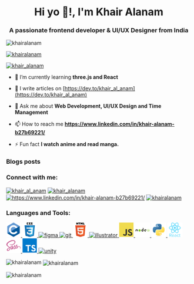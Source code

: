 <h1 align="center">Hi yo 👋!, I'm Khair Alanam</h1>
<h3 align="center">A passionate frontend developer & UI/UX Designer from India</h3>

<p align="left"> <img src="https://komarev.com/ghpvc/?username=khairalanam&label=Profile%20views&color=0e75b6&style=flat" alt="khairalanam" /> </p>

<p align="left"> <a href="https://github.com/ryo-ma/github-profile-trophy"><img src="https://github-profile-trophy.vercel.app/?username=khairalanam" alt="khairalanam" /></a> </p>

<p align="left"> <a href="https://twitter.com/khair_alanam" target="blank"><img src="https://img.shields.io/twitter/follow/khair_alanam?logo=twitter&style=for-the-badge" alt="khair_alanam" /></a> </p>

- 🌱 I’m currently learning **three.js and React**

- 📝 I write articles on [https://dev.to/khair_al_anam](https://dev.to/khair_al_anam)

- 💬 Ask me about **Web Development, UI/UX Design and Time Management**

- 📫 How to reach me **https://www.linkedin.com/in/khair-alanam-b27b69221/**

- ⚡ Fun fact **I watch anime and read manga.**

### Blogs posts
<!-- BLOG-POST-LIST:START -->
<!-- BLOG-POST-LIST:END -->

<h3 align="left">Connect with me:</h3>
<p align="left">
<a href="https://dev.to/khair_al_anam" target="blank"><img align="center" src="https://raw.githubusercontent.com/rahuldkjain/github-profile-readme-generator/master/src/images/icons/Social/devto.svg" alt="khair_al_anam" height="30" width="40" /></a>
<a href="https://twitter.com/khair_alanam" target="blank"><img align="center" src="https://raw.githubusercontent.com/rahuldkjain/github-profile-readme-generator/master/src/images/icons/Social/twitter.svg" alt="khair_alanam" height="30" width="40" /></a>
<a href="https://linkedin.com/in/https://www.linkedin.com/in/khair-alanam-b27b69221/" target="blank"><img align="center" src="https://raw.githubusercontent.com/rahuldkjain/github-profile-readme-generator/master/src/images/icons/Social/linked-in-alt.svg" alt="https://www.linkedin.com/in/khair-alanam-b27b69221/" height="30" width="40" /></a>
<a href="https://www.behance.net/khairalanam" target="blank"><img align="center" src="https://raw.githubusercontent.com/rahuldkjain/github-profile-readme-generator/master/src/images/icons/Social/behance.svg" alt="khairalanam" height="30" width="40" /></a>
</p>

<h3 align="left">Languages and Tools:</h3>
<p align="left"> <a href="https://www.cprogramming.com/" target="_blank" rel="noreferrer"> <img src="https://raw.githubusercontent.com/devicons/devicon/master/icons/c/c-original.svg" alt="c" width="40" height="40"/> </a> <a href="https://www.w3schools.com/css/" target="_blank" rel="noreferrer"> <img src="https://raw.githubusercontent.com/devicons/devicon/master/icons/css3/css3-original-wordmark.svg" alt="css3" width="40" height="40"/> </a> <a href="https://www.figma.com/" target="_blank" rel="noreferrer"> <img src="https://www.vectorlogo.zone/logos/figma/figma-icon.svg" alt="figma" width="40" height="40"/> </a> <a href="https://git-scm.com/" target="_blank" rel="noreferrer"> <img src="https://www.vectorlogo.zone/logos/git-scm/git-scm-icon.svg" alt="git" width="40" height="40"/> </a> <a href="https://www.w3.org/html/" target="_blank" rel="noreferrer"> <img src="https://raw.githubusercontent.com/devicons/devicon/master/icons/html5/html5-original-wordmark.svg" alt="html5" width="40" height="40"/> </a> <a href="https://www.adobe.com/in/products/illustrator.html" target="_blank" rel="noreferrer"> <img src="https://www.vectorlogo.zone/logos/adobe_illustrator/adobe_illustrator-icon.svg" alt="illustrator" width="40" height="40"/> </a> <a href="https://developer.mozilla.org/en-US/docs/Web/JavaScript" target="_blank" rel="noreferrer"> <img src="https://raw.githubusercontent.com/devicons/devicon/master/icons/javascript/javascript-original.svg" alt="javascript" width="40" height="40"/> </a> <a href="https://nodejs.org" target="_blank" rel="noreferrer"> <img src="https://raw.githubusercontent.com/devicons/devicon/master/icons/nodejs/nodejs-original-wordmark.svg" alt="nodejs" width="40" height="40"/> </a> <a href="https://www.python.org" target="_blank" rel="noreferrer"> <img src="https://raw.githubusercontent.com/devicons/devicon/master/icons/python/python-original.svg" alt="python" width="40" height="40"/> </a> <a href="https://reactjs.org/" target="_blank" rel="noreferrer"> <img src="https://raw.githubusercontent.com/devicons/devicon/master/icons/react/react-original-wordmark.svg" alt="react" width="40" height="40"/> </a> <a href="https://sass-lang.com" target="_blank" rel="noreferrer"> <img src="https://raw.githubusercontent.com/devicons/devicon/master/icons/sass/sass-original.svg" alt="sass" width="40" height="40"/> </a> <a href="https://www.typescriptlang.org/" target="_blank" rel="noreferrer"> <img src="https://raw.githubusercontent.com/devicons/devicon/master/icons/typescript/typescript-original.svg" alt="typescript" width="40" height="40"/> </a> <a href="https://unity.com/" target="_blank" rel="noreferrer"> <img src="https://www.vectorlogo.zone/logos/unity3d/unity3d-icon.svg" alt="unity" width="40" height="40"/> </a> </p>

<p><img align="left" src="https://github-readme-stats.vercel.app/api/top-langs?username=khairalanam&show_icons=true&locale=en&layout=compact" alt="khairalanam" /></p>

<p>&nbsp;<img align="center" src="https://github-readme-stats.vercel.app/api?username=khairalanam&show_icons=true&locale=en" alt="khairalanam" /></p>

<p><img align="center" src="https://github-readme-streak-stats.herokuapp.com/?user=khairalanam&" alt="khairalanam" /></p>

